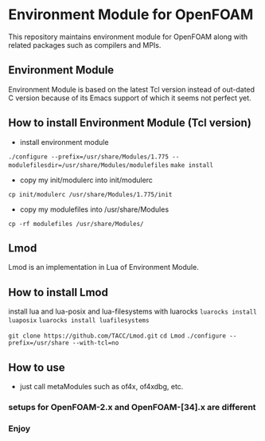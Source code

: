 # Environment Module for OpenFOAM
This repository maintains environment module for OpenFOAM along with related packages such as compilers and MPIs.

## Environment Module

Environment Module is based on the latest Tcl version instead of out-dated C version because of its Emacs support of which it seems not perfect yet.

## How to install Environment Module (Tcl version)

* install environment module

`
./configure --prefix=/usr/share/Modules/1.775 --modulefilesdir=/usr/share/Modules/modulefiles
`
`
make install
`

* copy my init/modulerc into init/modulerc

`
cp init/modulerc /usr/share/Modules/1.775/init
`

* copy my modulefiles into /usr/share/Modules

`
cp -rf modulefiles /usr/share/Modules/
`

## Lmod
Lmod is an implementation in Lua of Environment Module.

## How to install Lmod

install lua and lua-posix and lua-filesystems with luarocks
`
luarocks install luaposix
`
`
luarocks install luafilesystems
`

`
git clone https://github.com/TACC/Lmod.git
`
`
cd Lmod
`
`
./configure --prefix=/usr/share --with-tcl=no
`

## How to use

* just call metaModules such as of4x, of4xdbg, etc.

### setups for OpenFOAM-2.x and OpenFOAM-[34].x are different

### Enjoy
